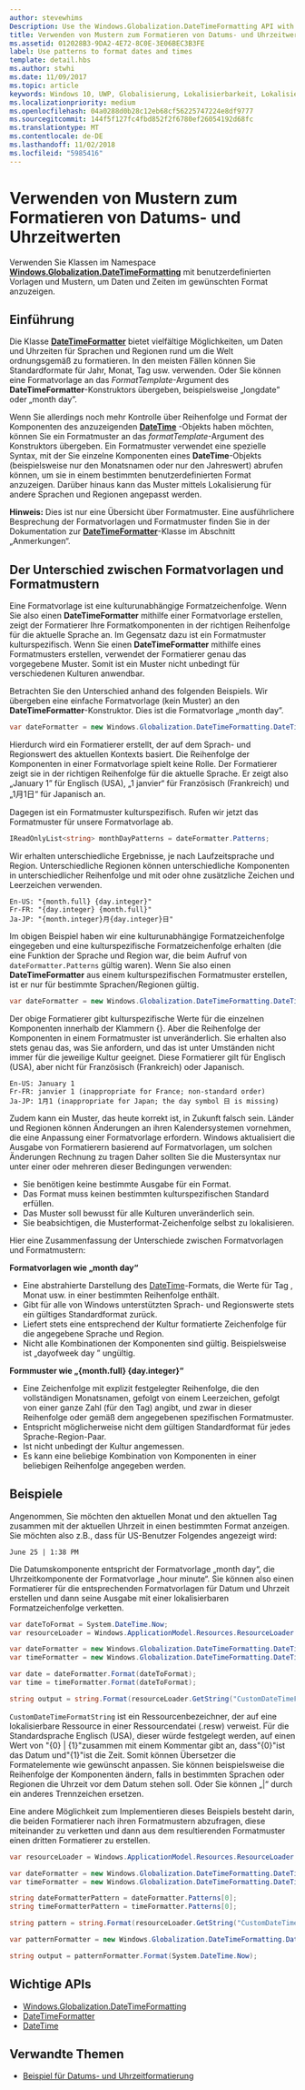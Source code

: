 ```yaml
---
author: stevewhims
Description: Use the Windows.Globalization.DateTimeFormatting API with custom templates and patterns to display dates and times in exactly the format you wish.
title: Verwenden von Mustern zum Formatieren von Datums- und Uhrzeitwerten
ms.assetid: 012028B3-9DA2-4E72-8C0E-3E06BEC3B3FE
label: Use patterns to format dates and times
template: detail.hbs
ms.author: stwhi
ms.date: 11/09/2017
ms.topic: article
keywords: Windows 10, UWP, Globalisierung, Lokalisierbarkeit, Lokalisierung
ms.localizationpriority: medium
ms.openlocfilehash: 04a0288d0b28c12eb68cf56225747224e8df9777
ms.sourcegitcommit: 144f5f127fc4fbd852f2f6780ef26054192d68fc
ms.translationtype: MT
ms.contentlocale: de-DE
ms.lasthandoff: 11/02/2018
ms.locfileid: "5985416"
---
```

# <a name="use-templates-and-patterns-to-format-dates-and-times"></a>Verwenden von Mustern zum Formatieren von Datums- und Uhrzeitwerten

Verwenden Sie Klassen im Namespace [**Windows.Globalization.DateTimeFormatting**](/uwp/api/windows.globalization.datetimeformatting?branch=live) mit benutzerdefinierten Vorlagen und Mustern, um Daten und Zeiten im gewünschten Format anzuzeigen.

## <a name="introduction"></a>Einführung

Die Klasse [**DateTimeFormatter**](/uwp/api/windows.globalization.datetimeformatting?branch=live) bietet vielfältige Möglichkeiten, um Daten und Uhrzeiten für Sprachen und Regionen rund um die Welt ordnungsgemäß zu formatieren. In den meisten Fällen können Sie Standardformate für Jahr, Monat, Tag usw. verwenden. Oder Sie können eine Formatvorlage an das *FormatTemplate*-Argument des **DateTimeFormatter**-Konstruktors übergeben, beispielsweise „longdate” oder „month day”.

Wenn Sie allerdings noch mehr Kontrolle über Reihenfolge und Format der Komponenten des anzuzeigenden [**DateTime**](/uwp/api/windows.foundation.datetime?branch=live) -Objekts haben möchten, können Sie ein Formatmuster an das *formatTemplate*-Argument des Konstruktors übergeben. Ein Formatmuster verwendet eine spezielle Syntax, mit der Sie einzelne Komponenten eines **DateTime**-Objekts (beispielsweise nur den Monatsnamen oder nur den Jahreswert) abrufen können, um sie in einem bestimmten benutzerdefinierten Format anzuzeigen. Darüber hinaus kann das Muster mittels Lokalisierung für andere Sprachen und Regionen angepasst werden.

**Hinweis:** Dies ist nur eine Übersicht über Formatmuster. Eine ausführlichere Besprechung der Formatvorlagen und Formatmuster finden Sie in der Dokumentation zur [**DateTimeFormatter**](/uwp/api/windows.globalization.datetimeformatting?branch=live)-Klasse im Abschnitt „Anmerkungen“.

## <a name="the-difference-between-format-templates-and-format-patterns"></a>Der Unterschied zwischen Formatvorlagen und Formatmustern

Eine Formatvorlage ist eine kulturunabhängige Formatzeichenfolge. Wenn Sie also einen **DateTimeFormatter** mithilfe einer Formatvorlage erstellen, zeigt der Formatierer Ihre Formatkomponenten in der richtigen Reihenfolge für die aktuelle Sprache an. Im Gegensatz dazu ist ein Formatmuster kulturspezifisch. Wenn Sie einen **DateTimeFormatter** mithilfe eines Formatmusters erstellen, verwendet der Formatierer genau das vorgegebene Muster. Somit ist ein Muster nicht unbedingt für verschiedenen Kulturen anwendbar.

Betrachten Sie den Unterschied anhand des folgenden Beispiels. Wir übergeben eine einfache Formatvorlage (kein Muster) an den **DateTimeFormatter**-Konstruktor. Dies ist die Formatvorlage „month day”.

```csharp
var dateFormatter = new Windows.Globalization.DateTimeFormatting.DateTimeFormatter("month day");
```

Hierdurch wird ein Formatierer erstellt, der auf dem Sprach- und Regionswert des aktuellen Kontexts basiert. Die Reihenfolge der Komponenten in einer Formatvorlage spielt keine Rolle. Der Formatierer zeigt sie in der richtigen Reihenfolge für die aktuelle Sprache. Er zeigt also „January 1” für Englisch (USA), „1 janvier“ für Französisch (Frankreich) und „1月1日“ für Japanisch an.

Dagegen ist ein Formatmuster kulturspezifisch. Rufen wir jetzt das Formatmuster für unsere Formatvorlage ab.

```csharp
IReadOnlyList<string> monthDayPatterns = dateFormatter.Patterns;
```

Wir erhalten unterschiedliche Ergebnisse, je nach Laufzeitsprache und Region. Unterschiedliche Regionen können unterschiedliche Komponenten in unterschiedlicher Reihenfolge und mit oder ohne zusätzliche Zeichen und Leerzeichen verwenden.

```syntax
En-US: "{month.full} {day.integer}"
Fr-FR: "{day.integer} {month.full}"
Ja-JP: "{month.integer}月{day.integer}日"
```

Im obigen Beispiel haben wir eine kulturunabhängige Formatzeichenfolge eingegeben und eine kulturspezifische Formatzeichenfolge erhalten (die eine Funktion der Sprache und Region war, die beim Aufruf von `dateFormatter.Patterns` gültig waren). Wenn Sie also einen **DateTimeFormatter** aus einem kulturspezifischen Formatmuster erstellen, ist er nur für bestimmte Sprachen/Regionen gültig.

```csharp
var dateFormatter = new Windows.Globalization.DateTimeFormatting.DateTimeFormatter("{month.full} {day.integer}");
```

Der obige Formatierer gibt kulturspezifische Werte für die einzelnen Komponenten innerhalb der Klammern {}. Aber die Reihenfolge der Komponenten in einem Formatmuster ist unveränderlich. Sie erhalten also stets genau das, was Sie anfordern, und das ist unter Umständen nicht immer für die jeweilige Kultur geeignet. Diese Formatierer gilt für Englisch (USA), aber nicht für Französisch (Frankreich) oder Japanisch.

``` syntax
En-US: January 1
Fr-FR: janvier 1 (inappropriate for France; non-standard order)
Ja-JP: 1月1 (inappropriate for Japan; the day symbol 日 is missing)
```

Zudem kann ein Muster, das heute korrekt ist, in Zukunft falsch sein. Länder und Regionen können Änderungen an ihren Kalendersystemen vornehmen, die eine Anpassung einer Formatvorlage erfordern. Windows aktualisiert die Ausgabe von Formatierern basierend auf Formatvorlagen, um solchen Änderungen Rechnung zu tragen Daher sollten Sie die Mustersyntax nur unter einer oder mehreren dieser Bedingungen verwenden:

-   Sie benötigen keine bestimmte Ausgabe für ein Format.
-   Das Format muss keinen bestimmten kulturspezifischen Standard erfüllen.
-   Das Muster soll bewusst für alle Kulturen unveränderlich sein.
-   Sie beabsichtigen, die Musterformat-Zeichenfolge selbst zu lokalisieren.

Hier eine Zusammenfassung der Unterschiede zwischen Formatvorlagen und Formatmustern:

**Formatvorlagen wie „month day“**

-   Eine abstrahierte Darstellung des [DateTime](/uwp/api/windows.foundation.datetime?branch=live)-Formats, die Werte für Tag , Monat usw. in einer bestimmten Reihenfolge enthält.
-   Gibt für alle von Windows unterstützten Sprach- und Regionswerte stets ein gültiges Standardformat zurück.
-   Liefert stets eine entsprechend der Kultur formatierte Zeichenfolge für die angegebene Sprache und Region.
-   Nicht alle Kombinationen der Komponenten sind gültig. Beispielsweise ist „dayofweek day ” ungültig.

**Formmuster wie „{month.full} {day.integer}“**

-   Eine Zeichenfolge mit explizit festgelegter Reihenfolge, die den vollständigen Monatsnamen, gefolgt von einem Leerzeichen, gefolgt von einer ganze Zahl (für den Tag) angibt, und zwar in dieser Reihenfolge oder gemäß dem angegebenen spezifischen Formatmuster.
-   Entspricht möglicherweise nicht dem gültigen Standardformat für jedes Sprache-Region-Paar.
-   Ist nicht unbedingt der Kultur angemessen.
-   Es kann eine beliebige Kombination von Komponenten in einer beliebigen Reihenfolge angegeben werden.

## <a name="examples"></a>Beispiele

Angenommen, Sie möchten den aktuellen Monat und den aktuellen Tag zusammen mit der aktuellen Uhrzeit in einen bestimmten Format anzeigen. Sie möchten also z.B., dass für US-Benutzer Folgendes angezeigt wird:

``` syntax
June 25 | 1:38 PM
```

Die Datumskomponente entspricht der Formatvorlage „month day“, die Uhrzeitkomponente der Formatvorlage „hour minute“. Sie können also einen Formatierer für die entsprechenden Formatvorlagen für Datum und Uhrzeit erstellen und dann seine Ausgabe mit einer lokalisierbaren Formatzeichenfolge verketten.

```csharp
var dateToFormat = System.DateTime.Now;
var resourceLoader = Windows.ApplicationModel.Resources.ResourceLoader.GetForCurrentView();

var dateFormatter = new Windows.Globalization.DateTimeFormatting.DateTimeFormatter("month day");
var timeFormatter = new Windows.Globalization.DateTimeFormatting.DateTimeFormatter("hour minute");

var date = dateFormatter.Format(dateToFormat);
var time = timeFormatter.Format(dateToFormat);

string output = string.Format(resourceLoader.GetString("CustomDateTimeFormatString"), date, time);
```

`CustomDateTimeFormatString` ist ein Ressourcenbezeichner, der auf eine lokalisierbare Ressource in einer Ressourcendatei (.resw) verweist. Für die Standardsprache Englisch (USA), dieser würde festgelegt werden, auf einen Wert von "{0} | {1}"zusammen mit einem Kommentar gibt an, dass"{0}"ist das Datum und"{1}"ist die Zeit. Somit können Übersetzer die Formatelemente wie gewünscht anpassen. Sie können beispielsweise die Reihenfolge der Komponenten ändern, falls in bestimmten Sprachen oder Regionen die Uhrzeit vor dem Datum stehen soll. Oder Sie können „|“ durch ein anderes Trennzeichen ersetzen.

Eine andere Möglichkeit zum Implementieren dieses Beispiels besteht darin, die beiden Formatierer nach ihren Formatmustern abzufragen, diese miteinander zu verketten und dann aus dem resultierenden Formatmuster einen dritten Formatierer zu erstellen.

```csharp
var resourceLoader = Windows.ApplicationModel.Resources.ResourceLoader.GetForCurrentView();

var dateFormatter = new Windows.Globalization.DateTimeFormatting.DateTimeFormatter("month day");
var timeFormatter = new Windows.Globalization.DateTimeFormatting.DateTimeFormatter("hour minute");

string dateFormatterPattern = dateFormatter.Patterns[0];
string timeFormatterPattern = timeFormatter.Patterns[0];

string pattern = string.Format(resourceLoader.GetString("CustomDateTimeFormatString"), dateFormatterPattern, timeFormatterPattern);

var patternFormatter = new Windows.Globalization.DateTimeFormatting.DateTimeFormatter(pattern);

string output = patternFormatter.Format(System.DateTime.Now);
```

## <a name="important-apis"></a>Wichtige APIs

* [Windows.Globalization.DateTimeFormatting](/uwp/api/windows.globalization.datetimeformatting?branch=live)
* [DateTimeFormatter](/uwp/api/windows.globalization.datetimeformatting?branch=live)
* [DateTime](/uwp/api/windows.foundation.datetime?branch=live)

## <a name="related-topics"></a>Verwandte Themen

* [Beispiel für Datums- und Uhrzeitformatierung](http://go.microsoft.com/fwlink/p/?LinkId=231618)